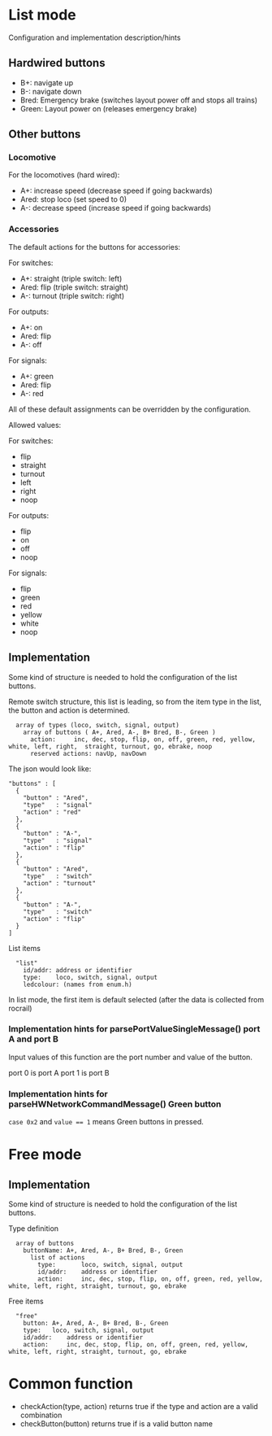 # List mode

Configuration and implementation description/hints

## Hardwired buttons

 - B+: navigate up
 - B-: navigate down
 - Bred: Emergency brake (switches layout power off and stops all trains)
 - Green: Layout power on (releases emergency brake)

## Other buttons

### Locomotive

For the locomotives (hard wired):

 - A+: increase speed (decrease speed if going backwards)
 - Ared: stop loco (set speed to 0)
 - A-: decrease speed (increase speed if going backwards)

### Accessories

The default actions for the buttons for accessories:

For switches:
 - A+: straight (triple switch: left)
 - Ared: flip (triple switch: straight)
 - A-: turnout (triple switch: right)

For outputs:
 - A+: on
 - Ared: flip
 - A-: off

For signals:
 - A+: green
 - Ared: flip
 - A-: red

All of these default assignments can be overridden by the configuration.

Allowed values:

For switches:
 - flip
 - straight
 - turnout
 - left
 - right
 - noop

For outputs:
 - flip
 - on
 - off
 - noop

For signals:
 - flip 
 - green
 - red
 - yellow
 - white
 - noop

## Implementation

Some kind of structure is needed to hold the configuration of the list buttons.

Remote switch structure, this list is leading, so from the item type in the list, the button and action is determined. 
```
  array of types (loco, switch, signal, output)
    array of buttons ( A+, Ared, A-, B+ Bred, B-, Green )
      action:     inc, dec, stop, flip, on, off, green, red, yellow, white, left, right,  straight, turnout, go, ebrake, noop
      reserved actions: navUp, navDown
```

The json would look like:
```
"buttons" : [
  {
    "button" : "Ared",
    "type"   : "signal"
    "action" : "red"
  },
  {
    "button" : "A-",
    "type"   : "signal"
    "action" : "flip"
  },
  {
    "button" : "Ared",
    "type"   : "switch"
    "action" : "turnout"
  },
  {
    "button" : "A-",
    "type"   : "switch"
    "action" : "flip"
  } 
]
```

List items
```
  "list"
    id/addr: address or identifier
    type:    loco, switch, signal, output
    ledcolour: (names from enum.h)
```
In list mode, the first item is default selected (after the data is collected from rocrail)


### Implementation hints for parsePortValueSingleMessage() port A and port B

Input values of this function are the port number and value of the button.

port 0 is port A
port 1 is port B

### Implementation hints for parseHWNetworkCommandMessage() Green button

`case 0x2` and `value == 1` means Green buttons in pressed.

# Free mode

 ## Implementation

 Some kind of structure is needed to hold the configuration of the list buttons.

 Type definition
 ```
   array of buttons
     buttonName: A+, Ared, A-, B+ Bred, B-, Green
       list of actions
         type:       loco, switch, signal, output
         id/addr:    address or identifier
         action:     inc, dec, stop, flip, on, off, green, red, yellow, white, left, right, straight, turnout, go, ebrake
```

Free items
```
  "free"
    button: A+, Ared, A-, B+ Bred, B-, Green
    type:   loco, switch, signal, output
    id/addr:    address or identifier
    action:     inc, dec, stop, flip, on, off, green, red, yellow, white, left, right, straight, turnout, go, ebrake
```

# Common function

 - checkAction(type, action) returns true if the type and action are a valid combination
 - checkButton(button) returns true if is a valid button name